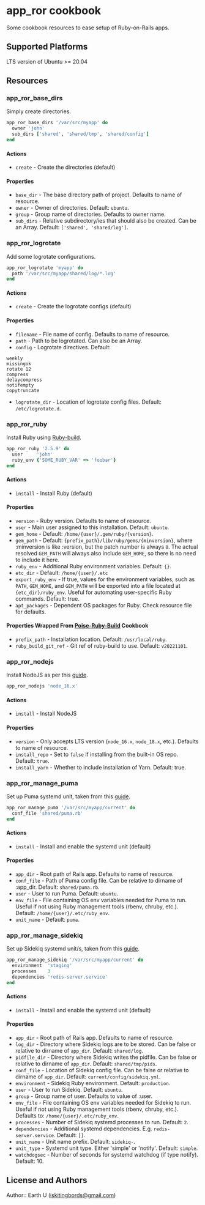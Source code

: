 # app_ror cookbook

Some cookbook resources to ease setup of Ruby-on-Rails apps.

## Supported Platforms

LTS version of Ubuntu >= 20.04

## Resources

### app_ror_base_dirs

Simply create directories.

```ruby
app_ror_base_dirs '/var/src/myapp' do
  owner 'john'
  sub_dirs ['shared', 'shared/tmp', 'shared/config']
end
```

#### Actions

- `create` - Create the directories (default)

#### Properties

- `base_dir` - The base directory path of project. Defaults to name of resource.
- `owner` - Owner of directories. Default: `ubuntu`.
- `group` - Group name of directories. Defaults to owner name.
- `sub_dirs` - Relative subdirectory/ies that should also be created. Can be an Array. Default: `['shared', 'shared/log']`.

### app_ror_logrotate

Add some logrotate configurations.

```ruby
app_ror_logrotate 'myapp' do
  path '/var/src/myapp/shared/log/*.log'
end
```

#### Actions

- `create` - Create the logrotate configs (default)

#### Properties

- `filename` - File name of config. Defaults to name of resource.
- `path` - Path to be logrotated. Can also be an Array.
- `config` - Logrotate directives. Default:
```
weekly
missingok
rotate 12
compress
delaycompress
notifempty
copytruncate
```
- `logrotate_dir` - Location of logrotate config files. Default: `/etc/logrotate.d`.

### app_ror_ruby

Install Ruby using [Ruby-build](https://github.com/rbenv/ruby-build).

```ruby
app_ror_ruby '2.5.9' do
  user     'john'
  ruby_env {'SOME_RUBY_VAR' => 'foobar'}
end
```

#### Actions

- `install` - Install Ruby (default)

#### Properties

- `version` - Ruby version. Defaults to name of resource.
- `user` - Main user assigned to this installation. Default: `ubuntu`.
- `gem_home` - Default: `/home/{user}/.gem/ruby/{version}`.
- `gem_path` - Default: `{prefix_path}/lib/ruby/gems/{minversion}`, where :minversion is like :version, but the patch number is always `0`. The actual resolved `GEM_PATH` will always also include `GEM_HOME`, so there is no need to include it here.
- `ruby_env` - Additional Ruby environment variables. Default: `{}`.
- `etc_dir` - Default: `/home/{user}/.etc`
- `export_ruby_env` - If true, values for the environment variables, such as `PATH`, `GEM_HOME`, and `GEM_PATH` will be exported into a file located at `{etc_dir}/ruby_env`. Useful for automating user-specific Ruby commands. Default: true.
- `apt_packages` - Dependent OS packages for Ruby. Check resource file for defaults.

#### Properties Wrapped From [Poise-Ruby-Build](https://github.com/poise/poise-ruby-build) Cookbook

- `prefix_path` - Installation location. Default: `/usr/local/ruby`.
- `ruby_build_git_ref` - Git ref of ruby-build to use. Default: `v20221101`.

### app_ror_nodejs

Install NodeJS as per this [guide](https://github.com/nodesource/distributions#manual-installation).

```ruby
app_ror_nodejs 'node_16.x'
```

#### Actions

- `install` - Install NodeJS

#### Properties

- `version` - Only accepts LTS version (`node_16.x`, `node_18.x`, etc.). Defaults to name of resource.
- `install_repo` - Set to `false` if installing from the built-in OS repo. Default: `true`.
- `install_yarn` - Whether to include installation of Yarn. Default: true.

### app_ror_manage_puma

Set up Puma systemd unit, taken from this [guide](https://github.com/puma/puma/blob/master/docs/systemd.md).

```ruby
app_ror_manage_puma '/var/src/myapp/current' do
  conf_file 'shared/puma.rb'
end
```

#### Actions

- `install` - Install and enable the systemd unit (default)

#### Properties

- `app_dir` - Root path of Rails app. Defaults to name of resource.
- `conf_file` - Path of Puma config file. Can be relative to dirname of :app_dir. Default: `shared/puma.rb`.
- `user` - User to run Puma. Default: `ubuntu`.
- `env_file` - File containing OS env variables needed for Puma to run. Useful if not using Ruby management tools (rbenv, chruby, etc.). Default: `/home/{user}/.etc/ruby_env`.
- `unit_name` - Default: `puma`.

### app_ror_manage_sidekiq

Set up Sidekiq systemd unit/s, taken from this [guide](https://github.com/mperham/sidekiq/blob/v6.5.8/examples/systemd/sidekiq.service).

```ruby
app_ror_manage_sidekiq '/var/src/myapp/current' do
  environment  'staging'
  processes    3
  dependencies 'redis-server.service'
end
```

#### Actions

- `install` - Install and enable the systemd unit (default)

#### Properties

- `app_dir` - Root path of Rails app. Defaults to name of resource.
- `log_dir` - Directory where Sidekiq logs are to be stored. Can be false or relative to dirname of `app_dir`. Default: `shared/log`.
- `pidfile_dir` - Directory where Sidekiq writes the pidfile. Can be false or relative to dirname of `app_dir`. Default: `shared/tmp/pids`.
- `conf_file` - Location of Sidekiq config file. Can be false or relative to dirname of `app_dir`. Default: `current/config/sidekiq.yml`.
- `environment` - Sidekiq Ruby environment. Default: `production`.
- `user` - User to run Sidekiq. Default: `ubuntu`.
- `group` - Group name of user. Defaults to value of :user.
- `env_file` - File containing OS env variables needed for Sidekiq to run. Useful if not using Ruby management tools (rbenv, chruby, etc.). Defaults to: `/home/{user}/.etc/ruby_env`.
- `processes` - Number of Sidekiq systemd processes to run. Default: `2`.
- `dependencies` - Additional systemd dependencies. E.g. `redis-server.service`. Default: `[]`.
- `unit_name` - Unit name prefix. Default: `sidekiq-`.
- `unit_type` - Systemd unit type. Either 'simple' or 'notify'. Default: `simple`.
- `watchdogsec` - Number of seconds for systemd watchdog (if type notify). Default: 10.

## License and Authors

Author:: Earth U (<iskitingbords@gmail.com>)
